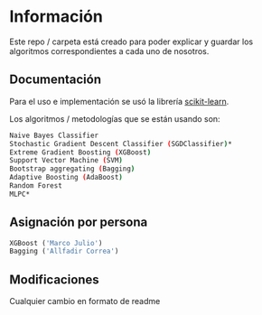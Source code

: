 # Información

Este repo / carpeta está creado para poder explicar y guardar los algoritmos correspondientes a cada uno de nosotros.

## Documentación

Para el uso e implementación se usó la librería [scikit-learn](https://scikit-learn.org/stable/supervised_learning.html).

Los algoritmos / metodologías que se están usando son:   
```bash
Naive Bayes Classifier
Stochastic Gradient Descent Classifier (SGDClassifier)*
Extreme Gradient Boosting (XGBoost)
Support Vector Machine (SVM)
Bootstrap aggregating (Bagging)
Adaptive Boosting (AdaBoost)
Random Forest
MLPC*
```

## Asignación por persona

```python
XGBoost ('Marco Julio')
Bagging ('Allfadir Correa')
```

## Modificaciones
Cualquier cambio en formato de readme
